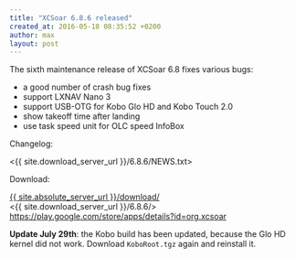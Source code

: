 ```yaml
---
title: "XCSoar 6.8.6 released"
created_at: 2016-05-18 08:35:52 +0200
author: max
layout: post
---
```


The sixth maintenance release of XCSoar 6.8 fixes various bugs:

* a good number of crash bug fixes
* support LXNAV Nano 3
* support USB-OTG for Kobo Glo HD and Kobo Touch 2.0
* show takeoff time after landing
* use task speed unit for OLC speed InfoBox

Changelog:

  <{{ site.download_server_url }}/6.8.6/NEWS.txt>

Download:

 [{{ site.absolute_server_url }}/download/](/download/)  
 <{{ site.download_server_url }}/6.8.6/>  
 <https://play.google.com/store/apps/details?id=org.xcsoar>

**Update July 29th**: the Kobo build has been updated, because the Glo
HD kernel did not work.  Download `KoboRoot.tgz` again and reinstall
it.
